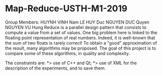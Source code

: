 # Map-Reduce-USTH-M1-2019
Group Members:
    HUYNH VINH Nam
    LE HUY Duc
    NGUYEN DUC Quyen
    NGUYEN VU Hung
Reduce is a parallel design pattern that consists to compute a value from a set of values. One big problem here is linked to the floating point representation of real numbers. Indeed, it is well-known that the sum of two floats is rarely correct! To obtain a "good" approximation of the result, many algorithms may be proposed. The goal of this project is to compare some of these algorithms, in quality and complexity.

The constraints are:
*> use of C++ and Qt;
*> use of XML for the description of the experiments, and to save them.


